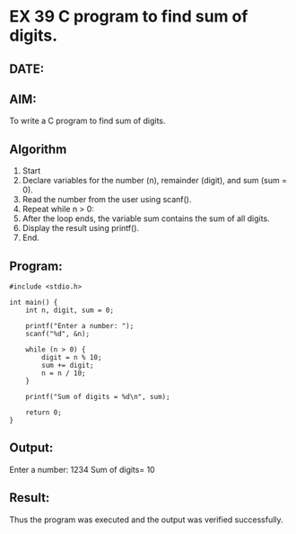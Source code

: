 # EX 39 C program to find sum of digits.
## DATE:
## AIM:
To write a C program to find sum of digits.

## Algorithm
1. Start 
2. Declare variables for the number (n), remainder (digit), and sum (sum = 0).
3. Read the number from the user using scanf().
4. Repeat while n > 0:
5. After the loop ends, the variable sum contains the sum of all digits.
6. Display the result using printf().  
7. End.

## Program:
```
#include <stdio.h>

int main() {
    int n, digit, sum = 0;

    printf("Enter a number: ");
    scanf("%d", &n);

    while (n > 0) {
        digit = n % 10;
        sum += digit;
        n = n / 10;
    }

    printf("Sum of digits = %d\n", sum);

    return 0;
}
```

## Output:
Enter a number: 1234
Sum of digits= 10


## Result:
Thus the program was executed and the output was verified successfully.
